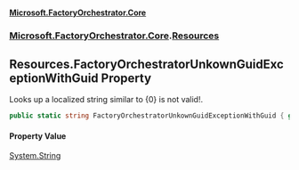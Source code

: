 #### [Microsoft.FactoryOrchestrator.Core](./Microsoft-FactoryOrchestrator-Core.md 'Microsoft.FactoryOrchestrator.Core')
### [Microsoft.FactoryOrchestrator.Core](./Microsoft-FactoryOrchestrator-Core.md 'Microsoft.FactoryOrchestrator.Core').[Resources](./Microsoft-FactoryOrchestrator-Core-Resources.md 'Microsoft.FactoryOrchestrator.Core.Resources')
## Resources.FactoryOrchestratorUnkownGuidExceptionWithGuid Property
Looks up a localized string similar to {0} is not valid!.  
```csharp
public static string FactoryOrchestratorUnkownGuidExceptionWithGuid { get; }
```
#### Property Value
[System.String](https://docs.microsoft.com/en-us/dotnet/api/System.String 'System.String')  
